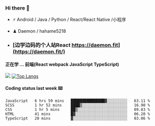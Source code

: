 ### Hi there 👋


- ⚡  Android / Java / Python / React/React Native /小程序
- ♟  Daemon / hahame5218  

- ### [边学边码的个人站React https://daemon.fit](https://daemon.fit/)


#### 正在学 ... 前端(React webpack JavaScript TypeScript)   


![](https://github-readme-stats.vercel.app/api?username=Daemon1993)  [![Top Langs](https://github-readme-stats.vercel.app/api/top-langs/?username=Daemon1993)](https://github.com/anuraghazra/github-readme-stats) 



#### Coding status last week ⌨️

<!--START_SECTION:waka-->
```text
JavaScript   6 hrs 59 mins   ███████████████▓░░░░░░░░░   63.11 % 
SCSS         1 hr 52 mins    ████▒░░░░░░░░░░░░░░░░░░░░   16.90 % 
CSS          1 hr 5 mins     ██▒░░░░░░░░░░░░░░░░░░░░░░   09.83 % 
HTML         41 mins         █▓░░░░░░░░░░░░░░░░░░░░░░░   06.20 % 
TypeScript   20 mins         ▓░░░░░░░░░░░░░░░░░░░░░░░░   03.06 % 
```
<!--END_SECTION:waka-->
